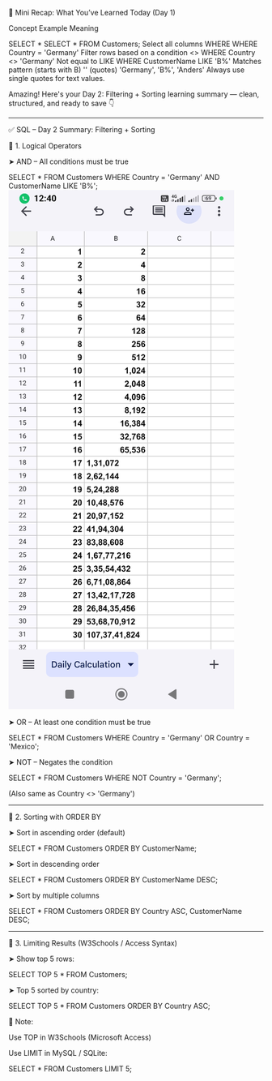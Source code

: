 🔹 Mini Recap: What You’ve Learned Today (Day 1)

Concept	Example	Meaning

SELECT *	SELECT * FROM Customers;	Select all columns
WHERE	WHERE Country = 'Germany'	Filter rows based on a condition
<>	WHERE Country <> 'Germany'	Not equal to
LIKE	WHERE CustomerName LIKE 'B%'	Matches pattern (starts with B)
'' (quotes)	'Germany', 'B%', 'Anders'	Always use single quotes for text values.


Amazing! Here's your Day 2: Filtering + Sorting learning summary — clean, structured, and ready to save 👇


---

✅ SQL – Day 2 Summary: Filtering + Sorting

🔹 1. Logical Operators

➤ AND – All conditions must be true

SELECT * 
FROM Customers
WHERE Country = 'Germany' AND CustomerName LIKE 'B%';
![Query: Country = Germany](screenshots/country_germany.png)

➤ OR – At least one condition must be true

SELECT * 
FROM Customers
WHERE Country = 'Germany' OR Country = 'Mexico';

➤ NOT – Negates the condition

SELECT * 
FROM Customers
WHERE NOT Country = 'Germany';

(Also same as Country <> 'Germany')


---

🔹 2. Sorting with ORDER BY

➤ Sort in ascending order (default)

SELECT * 
FROM Customers
ORDER BY CustomerName;

➤ Sort in descending order

SELECT * 
FROM Customers
ORDER BY CustomerName DESC;

➤ Sort by multiple columns

SELECT * 
FROM Customers
ORDER BY Country ASC, CustomerName DESC;


---

🔹 3. Limiting Results (W3Schools / Access Syntax)

➤ Show top 5 rows:

SELECT TOP 5 * 
FROM Customers;

➤ Top 5 sorted by country:

SELECT TOP 5 * 
FROM Customers
ORDER BY Country ASC;

🧠 Note:

Use TOP in W3Schools (Microsoft Access)

Use LIMIT in MySQL / SQLite:

SELECT * FROM Customers LIMIT 5;


